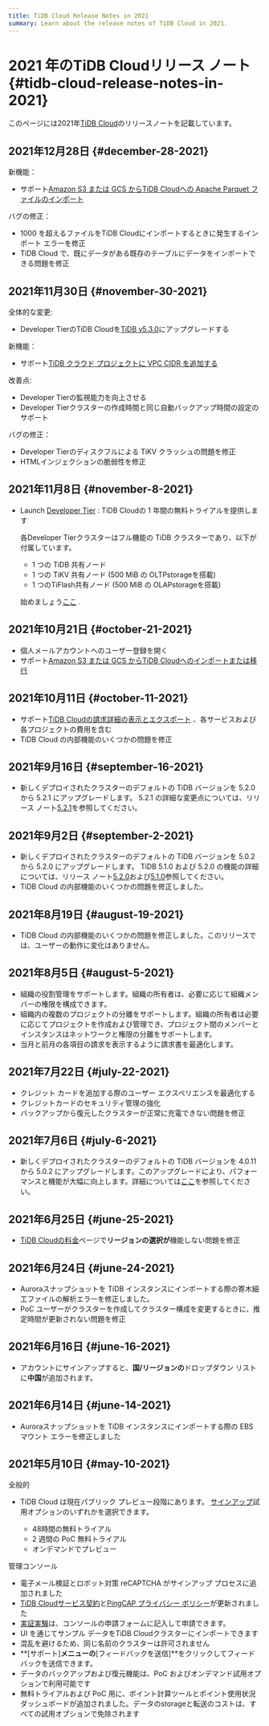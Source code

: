 ```yaml
---
title: TiDB Cloud Release Notes in 2021
summary: Learn about the release notes of TiDB Cloud in 2021.
---
```


# 2021 年のTiDB Cloudリリース ノート {#tidb-cloud-release-notes-in-2021}

このページには2021年[<a href="https://www.pingcap.com/tidb-cloud/">TiDB Cloud</a>](https://www.pingcap.com/tidb-cloud/)のリリースノートを記載しています。

## 2021年12月28日 {#december-28-2021}

新機能：

-   サポート[<a href="/tidb-cloud/import-parquet-files.md">Amazon S3 または GCS からTiDB Cloudへの Apache Parquet ファイルのインポート</a>](/tidb-cloud/import-parquet-files.md)

バグの修正：

-   1000 を超えるファイルをTiDB Cloudにインポートするときに発生するインポート エラーを修正
-   TiDB Cloud で、既にデータがある既存のテーブルにデータをインポートできる問題を修正

## 2021年11月30日 {#november-30-2021}

全体的な変更:

-   Developer TierのTiDB Cloudを[<a href="https://docs.pingcap.com/tidb/stable/release-5.3.0">TiDB v5.3.0</a>](https://docs.pingcap.com/tidb/stable/release-5.3.0)にアップグレードする

新機能：

-   サポート[<a href="/tidb-cloud/set-up-vpc-peering-connections.md">TiDB クラウド プロジェクトに VPC CIDR を追加する</a>](/tidb-cloud/set-up-vpc-peering-connections.md)

改善点:

-   Developer Tierの監視能力を向上させる
-   Developer Tierクラスターの作成時間と同じ自動バックアップ時間の設定のサポート

バグの修正：

-   Developer Tierのディスクフルによる TiKV クラッシュの問題を修正
-   HTMLインジェクションの脆弱性を修正

## 2021年11月8日 {#november-8-2021}

-   Launch [<a href="/tidb-cloud/select-cluster-tier.md#serverless-tier-beta">Developer Tier</a>](/tidb-cloud/select-cluster-tier.md#serverless-tier-beta) : TiDB Cloudの 1 年間の無料トライアルを提供します

    各Developer Tierクラスターはフル機能の TiDB クラスターであり、以下が付属しています。

    -   1 つの TiDB 共有ノード
    -   1 つの TiKV 共有ノード (500 MiB の OLTPstorageを搭載)
    -   1 つのTiFlash共有ノード (500 MiB の OLAPstorageを搭載)

    始めましょう[<a href="/tidb-cloud/tidb-cloud-quickstart.md">ここ</a>](/tidb-cloud/tidb-cloud-quickstart.md) .

## 2021年10月21日 {#october-21-2021}

-   個人メールアカウントへのユーザー登録を開く
-   サポート[<a href="/tidb-cloud/migrate-from-amazon-s3-or-gcs.md">Amazon S3 または GCS からTiDB Cloudへのインポートまたは移行</a>](/tidb-cloud/migrate-from-amazon-s3-or-gcs.md)

## 2021年10月11日 {#october-11-2021}

-   サポート[<a href="/tidb-cloud/tidb-cloud-billing.md#billing-details">TiDB Cloudの請求詳細の表示とエクスポート</a>](/tidb-cloud/tidb-cloud-billing.md#billing-details) 、各サービスおよび各プロジェクトの費用を含む
-   TiDB Cloud の内部機能のいくつかの問題を修正

## 2021年9月16日 {#september-16-2021}

-   新しくデプロイされたクラスターのデフォルトの TiDB バージョンを 5.2.0 から 5.2.1 にアップグレードします。 5.2.1 の詳細な変更点については、リリース ノート[<a href="https://docs.pingcap.com/tidb/stable/release-5.2.1">5.2.1</a>](https://docs.pingcap.com/tidb/stable/release-5.2.1)を参照してください。

## 2021年9月2日 {#september-2-2021}

-   新しくデプロイされたクラスターのデフォルトの TiDB バージョンを 5.0.2 から 5.2.0 にアップグレードします。 TiDB 5.1.0 および 5.2.0 の機能の詳細については、リリース ノート[<a href="https://docs.pingcap.com/tidb/stable/release-5.2.0">5.2.0</a>](https://docs.pingcap.com/tidb/stable/release-5.2.0)および[<a href="https://docs.pingcap.com/tidb/stable/release-5.1.0">5.1.0</a>](https://docs.pingcap.com/tidb/stable/release-5.1.0)参照してください。
-   TiDB Cloud の内部機能のいくつかの問題を修正しました。

## 2021年8月19日 {#august-19-2021}

-   TiDB Cloud の内部機能のいくつかの問題を修正しました。このリリースでは、ユーザーの動作に変化はありません。

## 2021年8月5日 {#august-5-2021}

-   組織の役割管理をサポートします。組織の所有者は、必要に応じて組織メンバーの権限を構成できます。
-   組織内の複数のプロジェクトの分離をサポートします。組織の所有者は必要に応じてプロジェクトを作成および管理でき、プロジェクト間のメンバーとインスタンスはネットワークと権限の分離をサポートします。
-   当月と前月の各項目の請求を表示するように請求書を最適化します。

## 2021年7月22日 {#july-22-2021}

-   クレジット カードを追加する際のユーザー エクスペリエンスを最適化する
-   クレジットカードのセキュリティ管理の強化
-   バックアップから復元したクラスターが正常に充電できない問題を修正

## 2021年7月6日 {#july-6-2021}

-   新しくデプロイされたクラスターのデフォルトの TiDB バージョンを 4.0.11 から 5.0.2 にアップグレードします。このアップグレードにより、パフォーマンスと機能が大幅に向上します。詳細については[<a href="https://docs.pingcap.com/tidb/stable/release-5.0.0">ここ</a>](https://docs.pingcap.com/tidb/stable/release-5.0.0)を参照してください。

## 2021年6月25日 {#june-25-2021}

-   [<a href="https://en.pingcap.com/products/tidbcloud/pricing/">TiDB Cloudの料金</a>](https://en.pingcap.com/products/tidbcloud/pricing/)ページで**リージョンの選択が**機能しない問題を修正

## 2021年6月24日 {#june-24-2021}

-   Auroraスナップショットを TiDB インスタンスにインポートする際の寄木細工ファイルの解析エラーを修正しました。
-   PoC ユーザーがクラスターを作成してクラスター構成を変更するときに、推定時間が更新されない問題を修正

## 2021年6月16日 {#june-16-2021}

-   アカウントにサインアップすると、**国/リージョンの**ドロップダウン リストに**中国**が追加されます。

## 2021年6月14日 {#june-14-2021}

-   Auroraスナップショットを TiDB インスタンスにインポートする際の EBS マウント エラーを修正しました

## 2021年5月10日 {#may-10-2021}

全般的

-   TiDB Cloud は現在パブリック プレビュー段階にあります。 [<a href="https://tidbcloud.com/signup">サインアップ</a>](https://tidbcloud.com/signup)試用オプションのいずれかを選択できます。

    -   48時間の無料トライアル
    -   2 週間の PoC 無料トライアル
    -   オンデマンドでプレビュー

管理コンソール

-   電子メール検証とロボット対策 reCAPTCHA がサインアップ プロセスに追加されました
-   [<a href="https://pingcap.com/legal/tidb-cloud-services-agreement">TiDB Cloudサービス契約</a>](https://pingcap.com/legal/tidb-cloud-services-agreement)と[<a href="https://pingcap.com/legal/privacy-policy/">PingCAP プライバシー ポリシー</a>](https://pingcap.com/legal/privacy-policy/)が更新されました
-   [<a href="/tidb-cloud/tidb-cloud-poc.md">実証実験</a>](/tidb-cloud/tidb-cloud-poc.md)は、コンソールの申請フォームに記入して申請できます。
-   UI を通じてサンプル データをTiDB Cloudクラスターにインポートできます
-   混乱を避けるため、同じ名前のクラスターは許可されません
-   **[サポート]**メニューの**[フィードバックを送信]**をクリックしてフィードバックを送信できます。
-   データのバックアップおよび復元機能は、PoC およびオンデマンド試用オプションで利用可能です
-   無料トライアルおよび PoC 用に、ポイント計算ツールとポイント使用状況ダッシュボードが追加されました。データのstorageと転送のコストは、すべての試用オプションで免除されます
